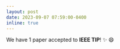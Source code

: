 ```yaml
---
layout: post
date: 2023-09-07 07:59:00-0400
inline: true
---
```

We have 1 paper accepted to **IEEE TIP**! ✨ 😄
